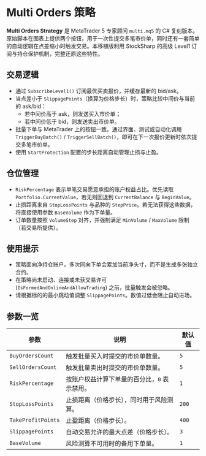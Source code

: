 # Multi Orders 策略

**Multi Orders Strategy** 是 MetaTrader 5 专家顾问 `multi.mq5` 的 C# 复刻版本。原始脚本在图表上提供两个按钮，用于一次性提交多笔市价单，同时还有一套简单的自动逻辑在点差缩小时触发交易。本移植版利用 StockSharp 的高级 Level1 订阅与持仓保护机制，完整还原这些特性。

## 交易逻辑
- 通过 `SubscribeLevel1()` 订阅最优买卖报价，并缓存最新的 bid/ask。
- 当点差小于 `SlippagePoints`（换算为价格步长）时，策略比较中间价与当前的 ask/bid：
  - 若中间价高于 ask，则发送买入市价单；
  - 若中间价低于 bid，则发送卖出市价单。
- 批量下单与 MetaTrader 上的按钮一致。通过界面、测试或自动化调用 `TriggerBuyBatch()` / `TriggerSellBatch()`，即可在下一次报价更新时依次提交多笔市价单。
- 使用 `StartProtection` 配置的步长距离自动管理止损与止盈。

## 仓位管理
- `RiskPercentage` 表示单笔交易愿意承担的账户权益占比。优先读取 `Portfolio.CurrentValue`，若无则回退到 `CurrentBalance` 与 `BeginValue`。
- 止损距离来自 `StopLossPoints` 与品种的 `StepPrice`。若无法获得这些数据，将直接使用参数 `BaseVolume` 作为下单量。
- 订单数量按照 `VolumeStep` 对齐，并强制满足 `MinVolume` / `MaxVolume` 限制（若交易所提供）。

## 使用提示
- 策略面向净持仓账户。多次同向下单会累加当前净头寸，而不是生成多张独立合约。
- 在策略尚未启动、连接或未获交易许可 (`IsFormedAndOnlineAndAllowTrading`) 之前，批量触发会被忽略。
- 请根据标的的最小跳动值调整 `SlippagePoints`。数值过低会阻止自动进场。

## 参数一览
| 参数 | 说明 | 默认值 |
|------|------|--------|
| `BuyOrdersCount` | 触发批量买入时提交的市价单数量。 | `5` |
| `SellOrdersCount` | 触发批量卖出时提交的市价单数量。 | `5` |
| `RiskPercentage` | 按账户权益计算下单量的百分比，`0` 表示禁用。 | `1` |
| `StopLossPoints` | 止损距离（价格步长），同时用于风险测算。 | `200` |
| `TakeProfitPoints` | 止盈距离（价格步长）。 | `400` |
| `SlippagePoints` | 自动交易允许的最大点差（价格步长）。 | `3` |
| `BaseVolume` | 风险测算不可用时的备用下单量。 | `1` |

